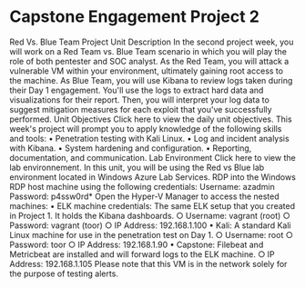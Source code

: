 # Capstone Engagement Project 2

Red Vs. Blue Team Project
Unit Description
In the second project week, you will work on a Red Team vs. Blue Team scenario in which you will play the role of both pentester and SOC analyst.
As the Red Team, you will attack a vulnerable VM within your environment, ultimately gaining root access to the machine. As Blue Team, you will use Kibana to review logs taken during their Day 1 engagement. You'll use the logs to extract hard data and visualizations for their report.
Then, you will interpret your log data to suggest mitigation measures for each exploit that you've successfully performed.
Unit Objectives
Click here to view the daily unit objectives. 
This week's project will prompt you to apply knowledge of the following skills and tools:
	• Penetration testing with Kali Linux.
	• Log and incident analysis with Kibana.
	• System hardening and configuration.
	• Reporting, documentation, and communication.
Lab Environment
Click here to view the lab environnement. 
In this unit, you will be using the Red vs Blue lab environment located in Windows Azure Lab Services. RDP into the Windows RDP host machine using the following credentials:
Username: azadmin Password: p4ssw0rd*
Open the Hyper-V Manager to access the nested machines:
	• ELK machine credentials: The same ELK setup that you created in Project 1. It holds the Kibana dashboards.
		○ Username: vagrant (root)
		○ Password: vagrant  (toor)
		○ IP Address: 192.168.1.100 
	• Kali: A standard Kali Linux machine for use in the penetration test on Day 1.
		○ Username: root 
		○ Password: toor 
		○ IP Address: 192.168.1.90 
	• Capstone: Filebeat and Metricbeat are installed and will forward logs to the ELK machine.
		○ IP Address: 192.168.1.105 
Please note that this VM is in the network solely for the purpose of testing alerts.

